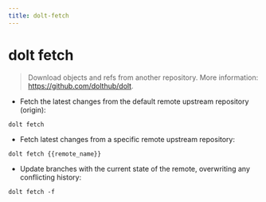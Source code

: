 ```yaml
---
title: dolt-fetch
---
```

# dolt fetch

> Download objects and refs from another repository.
> More information: <https://github.com/dolthub/dolt>.

- Fetch the latest changes from the default remote upstream repository (origin):

`dolt fetch`

- Fetch latest changes from a specific remote upstream repository:

`dolt fetch {{remote_name}}`

- Update branches with the current state of the remote, overwriting any conflicting history:

`dolt fetch -f`
